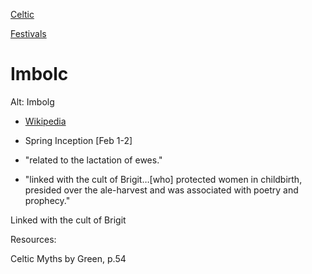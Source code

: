 

[Celtic](celtic-religion)

[Festivals](festivals.md)

# Imbolc

Alt: Imbolg

- [Wikipedia](https://en.wikipedia.org/wiki/Imbolc)

- Spring Inception [Feb 1-2]

- "related to the lactation of ewes."

- "linked with the cult of Brigit…[who] protected women in childbirth, presided over the ale-harvest and was associated with poetry and prophecy."

Linked with the cult of Brigit

Resources:

Celtic Myths by Green, p.54
